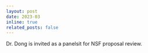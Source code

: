 ```yaml
---
layout: post
date: 2023-03
inline: true
related_posts: false
---
```


Dr. Dong is invited as a panelsit for NSF proposal review.
